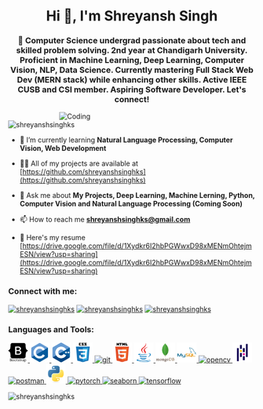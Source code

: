<h1 align="center">Hi 👋, I'm Shreyansh Singh</h1>
<h3 align="center">🚀 Computer Science undergrad passionate about tech and skilled problem solving. 2nd year at Chandigarh University. Proficient in Machine Learning, Deep Learning, Computer Vision, NLP, Data Science. Currently mastering Full Stack Web Dev (MERN stack) while enhancing other skills. Active IEEE CUSB and CSI member. Aspiring Software Developer. Let's connect!</h3>
<img align="right" alt="Coding" width="400" src="https://2.bp.blogspot.com/-JxjJXkxXW70/V6Kg3222mEI/AAAAAAAAivA/oZNB9cNU9vIH-xaWWpcoho-KGXqDzRwiACPcB/s1600/Omake%2BGif%2BAnime%2B-%2BMob%2BPsycho%2B100%2B-%2BEpisode%2B4%2B-%2BReigen%2BKeyboard%2BMash.gif">

<p align="left"> <img src="https://komarev.com/ghpvc/?username=shreyanshsinghks&label=Profile%20views&color=0e75b6&style=flat" alt="shreyanshsinghks" /> </p>

- 🌱 I’m currently learning **Natural Language Processing, Computer Vision, Web Development**

- 👨‍💻 All of my projects are available at [https://github.com/shreyanshsinghks](https://github.com/shreyanshsinghks)

- 💬 Ask me about **My Projects, Deep Learning, Machine Lerning, Python, Computer Vision and Natural Language Processing (Coming Soon)**

- 📫 How to reach me **shreyanshsinghks@gmail.com**

- 📄 Here's my resume [https://drive.google.com/file/d/1Xydkr6I2hbPGWwxD98xMENmOhtejmESN/view?usp=sharing](https://drive.google.com/file/d/1Xydkr6I2hbPGWwxD98xMENmOhtejmESN/view?usp=sharing)

<h3 align="left">Connect with me:</h3>
<p align="left">
<a href="https://linkedin.com/in/shreyanshsinghks" target="blank"><img align="center" src="https://raw.githubusercontent.com/rahuldkjain/github-profile-readme-generator/master/src/images/icons/Social/linked-in-alt.svg" alt="shreyanshsinghks" height="30" width="40" /></a>
<a href="https://kaggle.com/shreyanshsinghks" target="blank"><img align="center" src="https://raw.githubusercontent.com/rahuldkjain/github-profile-readme-generator/master/src/images/icons/Social/kaggle.svg" alt="shreyanshsinghks" height="30" width="40" /></a>
<a href="https://instagram.com/shreyanshsinghks" target="blank"><img align="center" src="https://raw.githubusercontent.com/rahuldkjain/github-profile-readme-generator/master/src/images/icons/Social/instagram.svg" alt="shreyanshsinghks" height="30" width="40" /></a>
</p>

<h3 align="left">Languages and Tools:</h3>
<p align="left"> <a href="https://getbootstrap.com" target="_blank" rel="noreferrer"> <img src="https://raw.githubusercontent.com/devicons/devicon/master/icons/bootstrap/bootstrap-plain-wordmark.svg" alt="bootstrap" width="40" height="40"/> </a> <a href="https://www.cprogramming.com/" target="_blank" rel="noreferrer"> <img src="https://raw.githubusercontent.com/devicons/devicon/master/icons/c/c-original.svg" alt="c" width="40" height="40"/> </a> <a href="https://www.w3schools.com/cpp/" target="_blank" rel="noreferrer"> <img src="https://raw.githubusercontent.com/devicons/devicon/master/icons/cplusplus/cplusplus-original.svg" alt="cplusplus" width="40" height="40"/> </a> <a href="https://www.w3schools.com/css/" target="_blank" rel="noreferrer"> <img src="https://raw.githubusercontent.com/devicons/devicon/master/icons/css3/css3-original-wordmark.svg" alt="css3" width="40" height="40"/> </a> <a href="https://git-scm.com/" target="_blank" rel="noreferrer"> <img src="https://www.vectorlogo.zone/logos/git-scm/git-scm-icon.svg" alt="git" width="40" height="40"/> </a> <a href="https://www.w3.org/html/" target="_blank" rel="noreferrer"> <img src="https://raw.githubusercontent.com/devicons/devicon/master/icons/html5/html5-original-wordmark.svg" alt="html5" width="40" height="40"/> </a> <a href="https://www.java.com" target="_blank" rel="noreferrer"> <img src="https://raw.githubusercontent.com/devicons/devicon/master/icons/java/java-original.svg" alt="java" width="40" height="40"/> </a> <a href="https://www.mongodb.com/" target="_blank" rel="noreferrer"> <img src="https://raw.githubusercontent.com/devicons/devicon/master/icons/mongodb/mongodb-original-wordmark.svg" alt="mongodb" width="40" height="40"/> </a> <a href="https://www.mysql.com/" target="_blank" rel="noreferrer"> <img src="https://raw.githubusercontent.com/devicons/devicon/master/icons/mysql/mysql-original-wordmark.svg" alt="mysql" width="40" height="40"/> </a> <a href="https://opencv.org/" target="_blank" rel="noreferrer"> <img src="https://www.vectorlogo.zone/logos/opencv/opencv-icon.svg" alt="opencv" width="40" height="40"/> </a> <a href="https://pandas.pydata.org/" target="_blank" rel="noreferrer"> <img src="https://raw.githubusercontent.com/devicons/devicon/2ae2a900d2f041da66e950e4d48052658d850630/icons/pandas/pandas-original.svg" alt="pandas" width="40" height="40"/> </a> <a href="https://postman.com" target="_blank" rel="noreferrer"> <img src="https://www.vectorlogo.zone/logos/getpostman/getpostman-icon.svg" alt="postman" width="40" height="40"/> </a> <a href="https://www.python.org" target="_blank" rel="noreferrer"> <img src="https://raw.githubusercontent.com/devicons/devicon/master/icons/python/python-original.svg" alt="python" width="40" height="40"/> </a> <a href="https://pytorch.org/" target="_blank" rel="noreferrer"> <img src="https://www.vectorlogo.zone/logos/pytorch/pytorch-icon.svg" alt="pytorch" width="40" height="40"/> </a> <a href="https://seaborn.pydata.org/" target="_blank" rel="noreferrer"> <img src="https://seaborn.pydata.org/_images/logo-mark-lightbg.svg" alt="seaborn" width="40" height="40"/> </a> <a href="https://www.tensorflow.org" target="_blank" rel="noreferrer"> <img src="https://www.vectorlogo.zone/logos/tensorflow/tensorflow-icon.svg" alt="tensorflow" width="40" height="40"/> </a> </p>

<p><img align="center" src="https://github-readme-stats.vercel.app/api/top-langs?username=shreyanshsinghks&show_icons=true&locale=en&layout=compact" alt="shreyanshsinghks" /></p>
